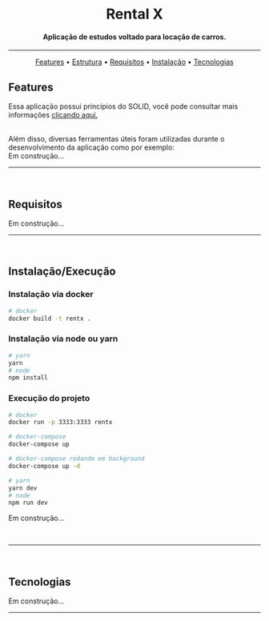 <h1 align="center">
  <br>
  Rental X
  <br>
</h1>

<h4 align="center">Aplicação de estudos voltado para locação de carros.</h4>

<hr>

<p align="center">
  <a href="#features">Features</a> •
  <a href="#estrutura">Estrutura</a> •
  <a href="#requisitos">Requisitos</a> •
  <a href="#instalação">Instalação</a> •
    <a href="#tecnologias">Tecnologias</a>
</p>

## Features
Essa aplicação possui princípios do SOLID, você pode consultar mais informações [clicando aqui.]("https://medium.com/backticks-tildes/the-s-o-l-i-d-principles-in-pictures-b34ce2f1e898")

<br>
Além disso, diversas ferramentas úteis foram utilizadas durante o desenvolvimento da aplicação como por exemplo:
<br>
Em construção...
<br>
<hr>
<br>

## Requisitos
Em construção...
<br>
<hr>
<br>

## Instalação/Execução
### Instalação via docker

```bash
# docker
docker build -t rentx .
```

### Instalação via node ou yarn
```bash
# yarn
yarn
# node
npm install
```

### Execução do projeto
```bash
# docker
docker run -p 3333:3333 rentx

# docker-compose
docker-compose up

# docker-compose rodando em background
docker-compose up -d

# yarn
yarn dev
# node
npm run dev
```

Em construção...

<br>
<hr>
<br>

## Tecnologias
Em construção...
<br>
<hr>
<br>
